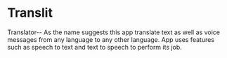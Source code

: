 # Translit
Translator--
As the name suggests this app translate text as well as voice messages from any language to any other language. App uses features such as speech to text and text to speech to perform its job.


